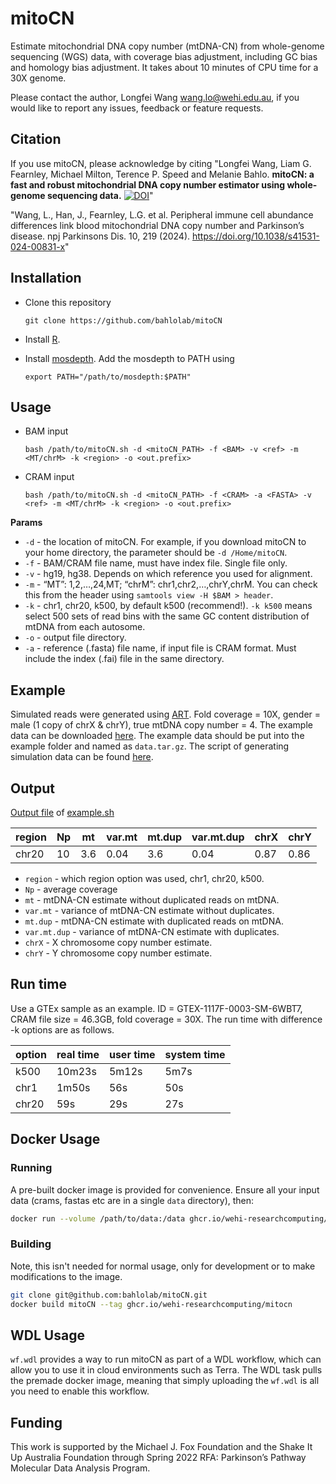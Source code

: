 # mitoCN

Estimate mitochondrial DNA copy number (mtDNA-CN) from whole-genome sequencing (WGS) data, with coverage bias adjustment, including GC bias and homology bias adjustment. It takes about 10 minutes of CPU time for a 30X genome. 

Please contact the author, Longfei Wang <wang.lo@wehi.edu.au>, if you would like to report any issues, feedback or feature requests.

## Citation
If you use mitoCN, please acknowledge by citing 
"Longfei Wang, Liam G. Fearnley, Michael Milton, Terence P. Speed and Melanie Bahlo. **mitoCN: a fast and robust mitochondrial DNA copy number estimator using whole-genome sequencing data.** [![DOI](https://zenodo.org/badge/621654308.svg)](https://zenodo.org/badge/latestdoi/621654308)"

"Wang, L., Han, J., Fearnley, L.G. et al. Peripheral immune cell abundance differences link blood mitochondrial DNA copy number and Parkinson’s disease. npj Parkinsons Dis. 10, 219 (2024). https://doi.org/10.1038/s41531-024-00831-x"

## Installation
* Clone this repository
    ```
    git clone https://github.com/bahlolab/mitoCN
    ```
    
* Install [R](https://www.r-project.org/).

* Install [mosdepth](https://github.com/brentp/mosdepth). Add the mosdepth to PATH using 
    ```
    export PATH="/path/to/mosdepth:$PATH"
    ```


## Usage
* BAM input
    ```
    bash /path/to/mitoCN.sh -d <mitoCN_PATH> -f <BAM> -v <ref> -m <MT/chrM> -k <region> -o <out.prefix>
    ```
* CRAM input
    ```
    bash /path/to/mitoCN.sh -d <mitoCN_PATH> -f <CRAM> -a <FASTA> -v <ref> -m <MT/chrM> -k <region> -o <out.prefix>
    ```


**Params**  
* `-d` - the location of mitoCN. For example, if you download mitoCN to your home directory, the parameter should be `-d /Home/mitoCN`.
* `-f` - BAM/CRAM file name, must have index file. Single file only.
* `-v` - hg19, hg38. Depends on which reference you used for alignment.
* `-m` - “MT”: 1,2,…,24,MT; “chrM”: chr1,chr2,…,chrY,chrM. You can check this from the header using `samtools view -H $BAM > header`.
* `-k` - chr1, chr20, k500, by default k500 (recommend!). `-k k500` means select 500 sets of read bins with the same GC content distribution of mtDNA from each autosome. 
* `-o` - output file directory.
* `-a` - reference (.fasta) file name, if input file is CRAM format. Must include the index (.fai) file in the same directory.


## Example
Simulated reads were generated using [ART](https://www.niehs.nih.gov/research/resources/software/biostatistics/art/index.cfm).
Fold coverage = 10X, gender = male (1 copy of chrX & chrY), true mtDNA copy number = 4. The example data can be downloaded [here](https://zenodo.org/record/7964357). The example data should be put into the example folder and named as `data.tar.gz`.
The script of generating simulation data can be found [here](https://github.com/bahlolab/mitoCN/blob/main/example/reads_sim.sh).

## Output
[Output file](https://github.com/bahlolab/mitoCN/blob/main/example/sample/sample_chr20.mitoCN.txt) of [example.sh](https://github.com/bahlolab/mitoCN/blob/main/example/example.sh)

region | Np | mt | var.mt | mt.dup | var.mt.dup | chrX | chrY
--- | --- | --- | --- |--- |--- |--- |---
chr20 | 10 | 3.6 | 0.04 | 3.6 | 0.04 | 0.87 | 0.86

* `region` - which region option was used, chr1, chr20, k500.
* `Np` - average coverage 
* `mt` - mtDNA-CN estimate without duplicated reads on mtDNA.
* `var.mt` - variance of mtDNA-CN estimate without duplicates.
* `mt.dup` - mtDNA-CN estimate with duplicated reads on mtDNA.
* `var.mt.dup` - variance of mtDNA-CN estimate with duplicates.
* `chrX` - X chromosome copy number estimate.
* `chrY` - Y chromosome copy number estimate.

## Run time
Use a GTEx sample as an example. ID = GTEX-1117F-0003-SM-6WBT7, CRAM file size = 46.3GB, fold coverage = 30X. The run time with difference -k options are as follows.

option | real time | user time | system time
--- | --- | --- | ---
k500 | 10m23s | 5m12s | 5m7s
chr1 | 1m50s | 56s | 50s
chr20 | 59s | 29s | 27s

## Docker Usage

### Running
A pre-built docker image is provided for convenience.
Ensure all your input data (crams, fastas etc are in a single `data` directory), then:
```bash
docker run --volume /path/to/data:/data ghcr.io/wehi-researchcomputing/mitocn -f /data/sample.cram -a /data/reference.fa -v hg38 -m chrM -k k500 -o /tmp/out
```

### Building 
Note, this isn't needed for normal usage, only for development or to make modifications to the image.
```bash
git clone git@github.com:bahlolab/mitoCN.git
docker build mitoCN --tag ghcr.io/wehi-researchcomputing/mitocn
```

## WDL Usage

`wf.wdl` provides a way to run mitoCN as part of a WDL workflow, which can allow you to use it in cloud environments such as Terra.
The WDL task pulls the premade docker image, meaning that simply uploading the `wf.wdl` is all you need to enable this workflow.

## Funding
This work is supported by the Michael J. Fox Foundation and the Shake It Up Australia Foundation through Spring 2022 RFA: Parkinson’s Pathway Molecular Data Analysis Program. 
